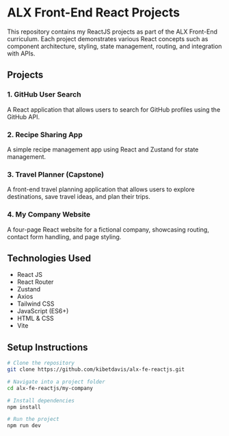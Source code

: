 # ALX Front-End React Projects

This repository contains my ReactJS projects as part of the ALX Front-End curriculum. Each project demonstrates various React concepts such as component architecture, styling, state management, routing, and integration with APIs.

## Projects

### 1. GitHub User Search

A React application that allows users to search for GitHub profiles using the GitHub API.

### 2. Recipe Sharing App

A simple recipe management app using React and Zustand for state management.

### 3. Travel Planner (Capstone)

A front-end travel planning application that allows users to explore destinations, save travel ideas, and plan their trips.

### 4. My Company Website

A four-page React website for a fictional company, showcasing routing, contact form handling, and page styling.

## Technologies Used

- React JS
- React Router
- Zustand
- Axios
- Tailwind CSS
- JavaScript (ES6+)
- HTML & CSS
- Vite

## Setup Instructions

```bash
# Clone the repository
git clone https://github.com/kibetdavis/alx-fe-reactjs.git

# Navigate into a project folder
cd alx-fe-reactjs/my-company

# Install dependencies
npm install

# Run the project
npm run dev
```
